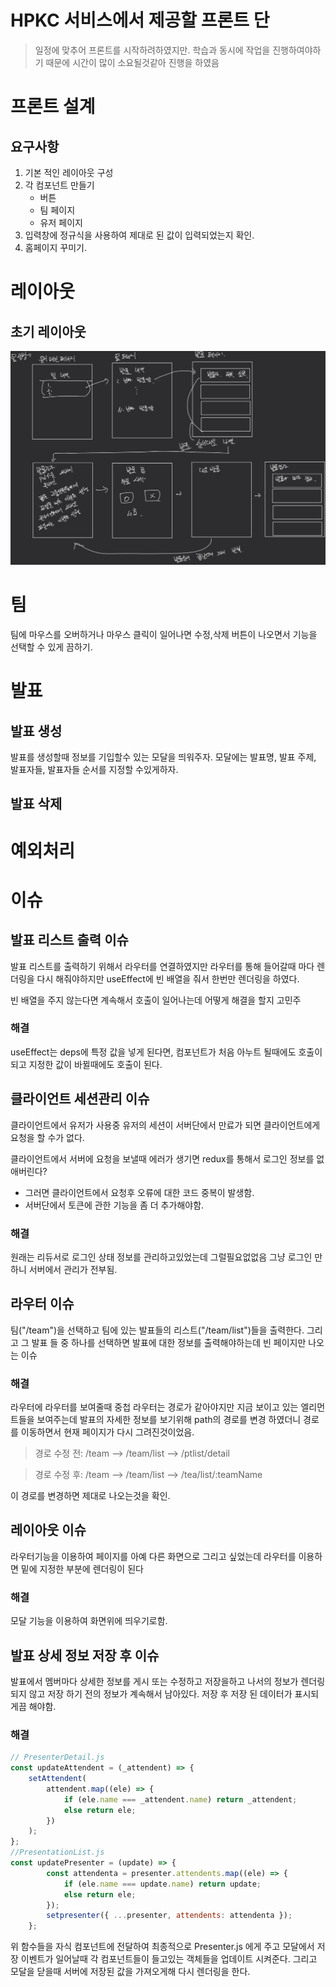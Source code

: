 # HPKC 서비스에서 제공할 프론트 단

> 일정에 맞추어 프론트를 시작하려하였지만. 학습과 동시에 작업을 진행하여야하기 때문에 시간이 많이 소요될것같아 진행을 하였음

# 프론트 설계

## 요구사항

1. 기본 적인 레이아웃 구성
2. 각 컴포넌트 만들기
    - 버튼
    - 팀 페이지
    - 유저 페이지
3. 입력창에 정규식을 사용하여 제대로 된 값이 입력되었는지 확인.
4. 홈페이지 꾸미기.
# 레이아웃

## 초기 레이아웃
![](./mdfiles/layout.PNG)


# 팀

팀에 마우스를 오버하거나 마우스 클릭이 일어나면 수정,삭제 버튼이 나오면서 기능을 선택할 수 있게 끔하기.

# 발표
## 발표 생성
발표를 생성할때 정보를 기입할수 있는 모달을 띄워주자.
모달에는 발표명, 발표 주제, 발표자들, 발표자들 순서를 지정할 수있게하자.

## 발표 삭제

# 예외처리


# 이슈

## 발표 리스트 출력 이슈
발표 리스트를 출력하기 위해서 라우터를 연결하였지만 라우터를 통해 들어갈때 마다 렌더링을 다시 해줘야하지만
useEffect에 빈 배열을 줘서 한번만 렌더링을 하였다. 

빈 배열을 주지 않는다면 계속해서 호출이 일어나는데 어떻게 해결을 할지 고민주

### 해결
useEffect는 deps에 특정 값을 넣게 된다면, 컴포넌트가 처음 아누트 될때에도 호출이되고 지정한 값이 바뀔때에도 호출이 된다.

## 클라이언트 세션관리 이슈
클라이언트에서 유저가 사용중 유저의 세션이 서버단에서 만료가 되면 클라이언트에게 요청을 할 수가 없다.

클라이언트에서 서버에 요청을 보낼때 에러가 생기면 redux를 통해서 로그인 정보를 없애버린다?
- 그러면 클라이언트에서 요청후 오류에 대한 코드 중복이 발생함.
- 서버단에서 토큰에 관한 기능을 좀 더 추가해야함.
### 해결
원래는 리듀서로 로그인 상태 정보를 관리하고있었는데 그럴필요없없음 그냥 로그인 만 하니 서버에서 관리가 전부됨.


## 라우터 이슈
팀("/team")을 선택하고 팀에 있는 발표들의 리스트("/team/list")들을 출력한다. 그리고 그 발표 들 중 하나를 선택하면
발표에 대한 정보를 출력해야하는데 빈 페이지만 나오는 이슈

### 해결
라우터에 라우터를 보여줄때 중첩 라우터는 경로가 같아야지만 지금 보이고 있는 엘리먼트들을 보여주는데
발표의 자세한 정보를 보기위해 path의 경로를 변경 하였더니 경로를 이동하면서 현재 페이지가 다시 그려진것이었음.
>경로 수정 전: /team --> /team/list --> /ptlist/detail

>경로 수정 후: /team --> /team/list --> /tea/list/:teamName

이 경로를 변경하면 제대로 나오는것을 확인.

## 레이아웃 이슈
라우터기능을 이용하여 페이지를 아예 다른 화면으로 그리고 싶었는데 라우터를 이용하면 밑에 지정한 부분에 렌더링이 된다
### 해결 
모달 기능을 이용하여 화면위에 띄우기로함.

## 발표 상세 정보 저장 후 이슈
발표에서 멤버마다 상세한 정보를 게시 또는 수정하고 저장을하고 나서의 정보가 렌더링 되지 않고 저장 하기 전의 정보가 계속해서
남아있다. 저장 후 저장 된 데이터가 표시되게끔 해야함.
### 해결
```javascript
// PresenterDetail.js
const updateAttendent = (_attendent) => {
    setAttendent(
        attendent.map((ele) => {
            if (ele.name === _attendent.name) return _attendent;
            else return ele;
        })
    );
};
//PresentationList.js
const updatePresenter = (update) => {
        const attendenta = presenter.attendents.map((ele) => {
            if (ele.name === update.name) return update;
            else return ele;
        });
        setpresenter({ ...presenter, attendents: attendenta });
    };
```
위 함수들을 자식 컴포넌트에 전달하여 최종적으로 Presenter.js 에게 주고 
모달에서 저장 이벤트가 일어날때 각 컴포넌트들이 들고있는 객체들을
업데이트 시켜준다. 그리고 모달을 닫을때 서버에 저장된 값을 가져오게해 다시 렌더링을 한다.